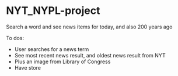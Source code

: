 # NYT_NYPL-project
Search a word and see news items for today, and also 200 years ago

To dos:
- User searches for a news term
- See most recent news result, and oldest news result from NYT
- Plus an image from Library of Congress
- Have store
